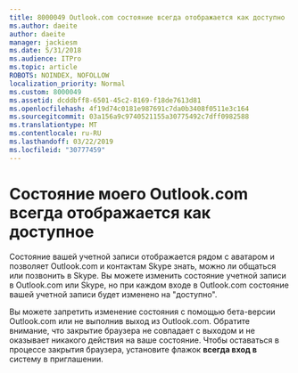 ```yaml
---
title: 8000049 Outlook.com состояние всегда отображается как доступно
ms.author: daeite
author: daeite
manager: jackiesm
ms.date: 5/31/2018
ms.audience: ITPro
ms.topic: article
ROBOTS: NOINDEX, NOFOLLOW
localization_priority: Normal
ms.custom: 8000049
ms.assetid: dcddbff8-6501-45c2-8169-f18de7613d81
ms.openlocfilehash: 4f19d74c0181e987691c7da0b3408f0511e3c164
ms.sourcegitcommit: 03a156a9c9740521155a30775492c7dff0982588
ms.translationtype: MT
ms.contentlocale: ru-RU
ms.lasthandoff: 03/22/2019
ms.locfileid: "30777459"
---
```

# <a name="my-outlookcom-status-always-shows-as-available"></a>Состояние моего Outlook.com всегда отображается как доступное

Состояние вашей учетной записи отображается рядом с аватаром и позволяет Outlook.com и контактам Skype знать, можно ли общаться или позвонить в Skype. Вы можете изменить состояние учетной записи в Outlook.com или Skype, но при каждом входе в Outlook.com состояние вашей учетной записи будет изменено на "доступно".
  
Вы можете запретить изменение состояния с помощью бета-версии Outlook.com или не выполнив выход из Outlook.com. Обратите внимание, что закрытие браузера не совпадает с выходом и не оказывает никакого действия на ваше состояние. Чтобы оставаться в процессе закрытия браузера, установите флажок **всегда вход в** систему в приглашении. 
  

